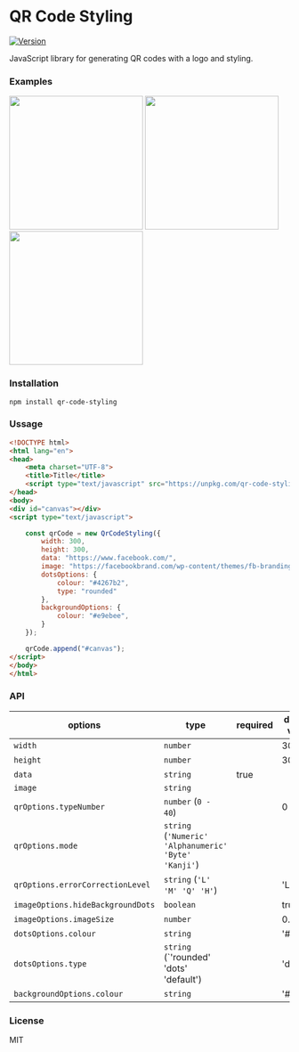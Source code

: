 # QR Code Styling
[![Version](https://img.shields.io/npm/v/qr-code-styling.svg)](https://www.npmjs.org/package/qr-code-styling)

JavaScript library for generating QR codes with a logo and styling.

### Examples
<p float="left">
<img style="display:inline-block" src="https://raw.githubusercontent.com/kozakdenys/qr-code-styling/master/app/assets/facebook_example.png" width="240" />
<img style="display:inline-block" src="https://raw.githubusercontent.com/kozakdenys/qr-code-styling/master/app/assets/instagram_example.png" width="240" />
<img style="display:inline-block" src="https://raw.githubusercontent.com/kozakdenys/qr-code-styling/master/app/assets/telegram_example.png" width="240" />
</p>

### Installation

```
npm install qr-code-styling
```

### Ussage

```HTML
<!DOCTYPE html>
<html lang="en">
<head>
    <meta charset="UTF-8">
    <title>Title</title>
    <script type="text/javascript" src="https://unpkg.com/qr-code-styling/lib/qr-code-styling.js"></script>
</head>
<body>
<div id="canvas"></div>
<script type="text/javascript">

    const qrCode = new QrCodeStyling({
        width: 300,
        height: 300,
        data: "https://www.facebook.com/",
        image: "https://facebookbrand.com/wp-content/themes/fb-branding/assets/images/fb-logo.png?v2",
        dotsOptions: {
            colour: "#4267b2",
            type: "rounded"
        },
        backgroundOptions: {
            colour: "#e9ebee",
        }
    });

    qrCode.append("#canvas");
</script>
</body>
</html>
```

### API

options                          | type                                                   | required | default value
---------------------------------|--------------------------------------------------------|----------|---------------
`width`                          | `number`                                               |          | 300
`height`                         | `number`                                               |          | 300
`data`                           | `string`                                               | true     |
`image`                          | `string`                                               |          |
`qrOptions.typeNumber`           | `number` (`0 - 40`)                                    |          | 0
`qrOptions.mode`                 | `string` (`'Numeric' 'Alphanumeric' 'Byte' 'Kanji'`)   |          |
`qrOptions.errorCorrectionLevel` | `string` (`'L' 'M' 'Q' 'H'`)                           |          | 'L'
`imageOptions.hideBackgroundDots`| `boolean`                                              |          | true
`imageOptions.imageSize`         | `number`                                               |          | 0.4
`dotsOptions.colour`             | `string`                                               |          | '#000'
`dotsOptions.type`               | `string`  (`'rounded' 'dots' 'default')                |          | 'default'
`backgroundOptions.colour`       | `string`                                               |          | '#fff'

### License

MIT
